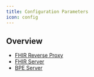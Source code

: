 ```yaml
---
title: Configuration Parameters
icon: config
---
```


## Overview
- [FHIR Reverse Proxy](reverseproxy)
- [FHIR Server](fhir)
- [BPE Server](bpe)